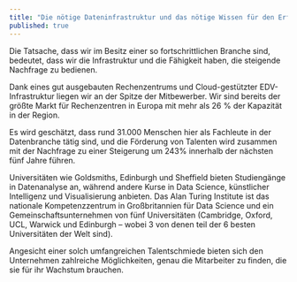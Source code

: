 ```yaml
---
title: "Die nötige Dateninfrastruktur und das nötige Wissen für den Erfolg"
published: true
---
```


Die Tatsache, dass wir im Besitz einer so fortschrittlichen Branche sind, bedeutet, dass wir die Infrastruktur und die Fähigkeit haben, die steigende Nachfrage zu bedienen.

Dank eines gut ausgebauten Rechenzentrums und Cloud-gestützter EDV-Infrastruktur liegen wir an der Spitze der Mitbewerber. Wir sind bereits der größte Markt für Rechenzentren in Europa mit mehr als 26 % der Kapazität in der Region.

Es wird geschätzt, dass rund 31.000 Menschen hier als Fachleute in der Datenbranche tätig sind, und die Förderung von Talenten wird zusammen mit der Nachfrage zu einer Steigerung um 243% innerhalb der nächsten fünf Jahre führen.

Universitäten wie Goldsmiths, Edinburgh und Sheffield bieten Studiengänge in Datenanalyse an, während andere Kurse in Data Science, künstlicher Intelligenz und Visualisierung anbieten. Das Alan Turing Institute ist das nationale Kompetenzzentrum in Großbritannien für Data Science und ein Gemeinschaftsunternehmen von fünf Universitäten (Cambridge, Oxford, UCL, Warwick und Edinburgh – wobei 3 von denen teil der 6 besten Universitäten der Welt sind).

Angesicht einer solch umfangreichen Talentschmiede bieten sich den Unternehmen zahlreiche Möglichkeiten, genau die Mitarbeiter zu finden, die sie für ihr Wachstum brauchen.
